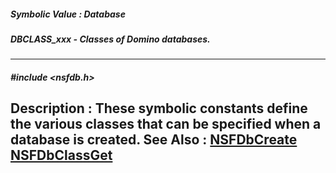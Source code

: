 ##### Symbolic Value : Database
##### DBCLASS_xxx - Classes of Domino databases.
---
##### #include <nsfdb.h>
**Description :**
These symbolic constants define the various classes that can be specified when 
a database is created.
**See Also :**
[NSFDbCreate](D:/md_files/NSFDbCreate.md)
[NSFDbClassGet](D:/md_files/NSFDbClassGet.md)
---
